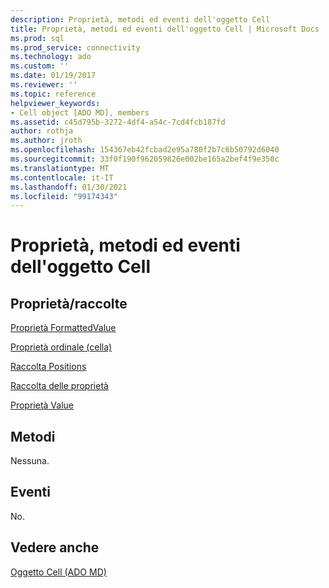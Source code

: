 ```yaml
---
description: Proprietà, metodi ed eventi dell'oggetto Cell
title: Proprietà, metodi ed eventi dell'oggetto Cell | Microsoft Docs
ms.prod: sql
ms.prod_service: connectivity
ms.technology: ado
ms.custom: ''
ms.date: 01/19/2017
ms.reviewer: ''
ms.topic: reference
helpviewer_keywords:
- Cell object [ADO MD], members
ms.assetid: c45d795b-3272-4df4-a54c-7cd4fcb187fd
author: rothja
ms.author: jroth
ms.openlocfilehash: 154367eb42fcbad2e95a780f2b7c6b50792d6040
ms.sourcegitcommit: 33f0f190f962059826e002be165a2bef4f9e350c
ms.translationtype: MT
ms.contentlocale: it-IT
ms.lasthandoff: 01/30/2021
ms.locfileid: "99174343"
---
```

# <a name="cell-object-properties-methods-and-events"></a>Proprietà, metodi ed eventi dell'oggetto Cell
## <a name="propertiescollections"></a>Proprietà/raccolte  
 [Proprietà FormattedValue](./formattedvalue-property-ado-md.md)  
  
 [Proprietà ordinale (cella)](./ordinal-property-ado-md-cell.md)  
  
 [Raccolta Positions](./positions-collection-ado-md.md)  
  
 [Raccolta delle proprietà](../ado-api/properties-collection-ado.md)  
  
 [Proprietà Value](./value-property-ado-md.md)  
  
## <a name="methods"></a>Metodi  
 Nessuna.  
  
## <a name="events"></a>Eventi  
 No.  
  
## <a name="see-also"></a>Vedere anche  
 [Oggetto Cell (ADO MD)](./cell-object-ado-md.md)